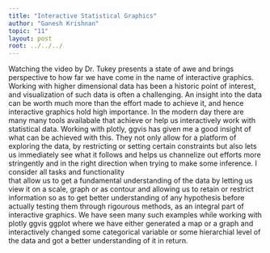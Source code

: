 ```yaml
---
title: "Interactive Statistical Graphics"
author: "Ganesh Krishnan"
topic: "11"
layout: post
root: ../../../
---
```


Watching the video by Dr. Tukey presents a state of awe and brings perspective to how far we have come in the name of 
interactive graphics. Working with higher dimensional data has been a historic point of interest, and visualization of 
such data is often a challenging. An insight into the data can be worth much more than the effort made to achieve it, 
and hence interactive graphics hold high importance. In the modern day there are many many tools availabale that 
achieve or help us interactively work with statistical data. Working with plotly, ggvis has given me a good insight of 
what can be achieved with this. They not only allow for a platform of exploring the data, by restricting or setting 
certain constraints but also lets us immediately see what it follows and helps us channelize out efforts more 
stringently and in the right direction when trying to make some inference. I consider all tasks and functionality  
that allow us to get a fundamental understanding of the data by letting us view it on a scale, graph or as contour and 
allowing us to retain or restrict information so as to get better understanding of any hypothesis before actually 
testing them through rigourous methods, as an integral part of interactive graphics. We have seen many such examples 
while working with plotly ggvis ggplot where we have either generated a map or a graph and interactively changed some 
categorical variable or some hierarchial level of the data and got a better understanding of it in return.
